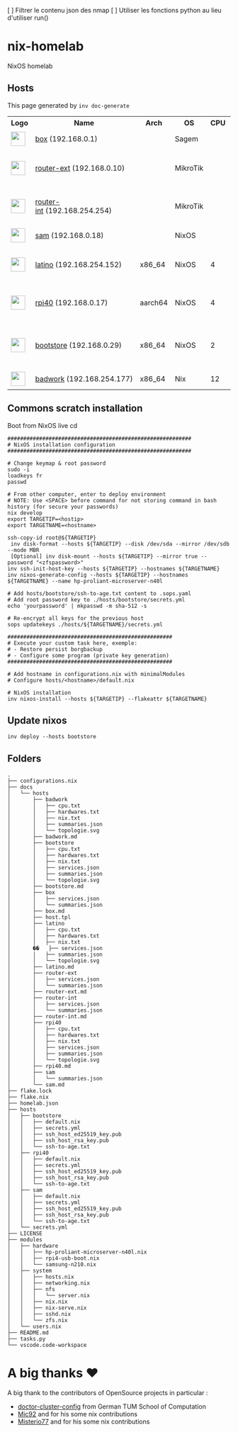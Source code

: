[ ] Filtrer le contenu json des nmap
[ ] Utiliser les fonctions python au lieu d'utiliser run()

# nix-homelab
NixOS homelab

## Hosts

This page generated by `inv doc-generate`

[comment]: (>>HOSTS)

<table>
    <tr>
        <th>Logo</th>
        <th>Name</th>
        <th>Arch</th>
        <th>OS</th>
        <th>CPU</th>
        <th>Memory</th>
        <th>Disk</th>
        <th>Description</th>
    </tr><tr>
        <td><a href="./docs/hosts/box.md"><img width="32" src="https://logos-marques.com/wp-content/uploads/2022/03/SFR-Logo-1994.png"></a></td>
        <td><a href="./docs/hosts/box.md">box</a>&nbsp;(192.168.0.1)</td>
        <td></td>
        <td>Sagem</td>
        <td></td>
        <td></td>
        <td></td>
        <td>SFR internet box</td>
    </tr><tr>
        <td><a href="./docs/hosts/router-ext.md"><img width="32" src="https://cdn.shopify.com/s/files/1/0653/8759/3953/files/512.png?v=1657867177&width=32"></a></td>
        <td><a href="./docs/hosts/router-ext.md">router-ext</a>&nbsp;(192.168.0.10)</td>
        <td></td>
        <td>MikroTik</td>
        <td></td>
        <td></td>
        <td></td>
        <td>External home mikrotik router</td>
    </tr><tr>
        <td><a href="./docs/hosts/router-int.md"><img width="32" src="https://cdn.shopify.com/s/files/1/0653/8759/3953/files/512.png?v=1657867177&width=32"></a></td>
        <td><a href="./docs/hosts/router-int.md">router-int</a>&nbsp;(192.168.254.254)</td>
        <td></td>
        <td>MikroTik</td>
        <td></td>
        <td></td>
        <td></td>
        <td>Internal home mikrotik router</td>
    </tr><tr>
        <td><a href="./docs/hosts/sam.md"><img width="32" src="https://upload.wikimedia.org/wikipedia/commons/thumb/a/ab/Xfce_logo-footprint.svg/32px-Xfce_logo-footprint.svg.png"></a></td>
        <td><a href="./docs/hosts/sam.md">sam</a>&nbsp;(192.168.0.18)</td>
        <td></td>
        <td>NixOS</td>
        <td></td>
        <td></td>
        <td></td>
        <td>Samsung N110 Latop</td>
    </tr><tr>
        <td><a href="./docs/hosts/latino.md"><img width="32" src="https://styles.redditmedia.com/t5_6sciw0/styles/communityIcon_h3cvittvupi91.png"></a></td>
        <td><a href="./docs/hosts/latino.md">latino</a>&nbsp;(192.168.254.152)</td>
        <td>x86_64</td>
        <td>NixOS</td>
        <td>4</td>
        <td>8 Go</td>
        <td>465.76 GiB</td>
        <td>Dell Latitude E5540 Latop</td>
    </tr><tr>
        <td><a href="./docs/hosts/rpi40.md"><img width="32" src="https://upload.wikimedia.org/wikipedia/fr/thumb/3/3b/Raspberry_Pi_logo.svg/32px-Raspberry_Pi_logo.svg.png"></a></td>
        <td><a href="./docs/hosts/rpi40.md">rpi40</a>&nbsp;(192.168.0.17)</td>
        <td>aarch64</td>
        <td>NixOS</td>
        <td>4</td>
        <td>8 Go</td>
        <td>495.48 GiB</td>
        <td>The Raspberry PI 4 storage server</td>
    </tr><tr>
        <td><a href="./docs/hosts/bootstore.md"><img width="32" src="https://simpleicons.org/icons/databricks.svg"></a></td>
        <td><a href="./docs/hosts/bootstore.md">bootstore</a>&nbsp;(192.168.0.29)</td>
        <td>x86_64</td>
        <td>NixOS</td>
        <td>2</td>
        <td>8 Go</td>
        <td>3.64 TiB</td>
        <td>HP Proliant Microserver N40L storage server</td>
    </tr><tr>
        <td><a href="./docs/hosts/badwork.md"><img width="32" src="https://upload.wikimedia.org/wikipedia/commons/thumb/3/3e/IBM_ThinkPad_logo_askew_badge.svg/32px-IBM_ThinkPad_logo_askew_badge.svg.png"></a></td>
        <td><a href="./docs/hosts/badwork.md">badwork</a>&nbsp;(192.168.254.177)</td>
        <td>x86_64</td>
        <td>Nix</td>
        <td>12</td>
        <td>32 Go</td>
        <td>953.87 GiB</td>
        <td>A work thinkpad</td>
    </tr></table>

[comment]: (<<HOSTS)

## Commons scratch installation

Boot from NixOS live cd

```
##########################################################
# NixOS installation configuration
##########################################################

# Change keymap & root password
sudo -i
loadkeys fr
passwd 

# From other computer, enter to deploy environment
# NOTE: Use <SPACE> before command for not storing command in bash history (for secure your passwords)
nix develop
export TARGETIP=<hostip>
export TARGETNAME=<hostname>

ssh-copy-id root@${TARGETIP}
 inv disk-format --hosts ${TARGETIP} --disk /dev/sda --mirror /dev/sdb --mode MBR
 [Optional] inv disk-mount --hosts ${TARGETIP} --mirror true --password "<zfspassword>"
inv ssh-init-host-key --hosts ${TARGETIP} --hostnames ${TARGETNAME}
inv nixos-generate-config --hosts ${TARGETIP} --hostnames ${TARGETNAME} --name hp-proliant-microserver-n40l

# Add hosts/bootstore/ssh-to-age.txt content to .sops.yaml
# Add root password key to ./hosts/bootstore/secrets.yml 
echo 'yourpassword' | mkpasswd -m sha-512 -s

# Re-encrypt all keys for the previous host
sops updatekeys ./hosts/${TARGETNAME}/secrets.yml

####################################################
# Execute your custom task here, exemple:
# - Restore persist borgbackup
# - Configure some program (private key generation)
####################################################

# Add hostname in configurations.nix with minimalModules
# Configure hosts/<hostname>/default.nix

# NixOS installation
inv nixos-install --hosts ${TARGETIP} --flakeattr ${TARGETNAME}
```

## Update nixos

```
inv deploy --hosts bootstore
```


## Folders

[comment]: (>>FOLDERS)

```
.
├── configurations.nix
├── docs
│   └── hosts
│       ├── badwork
│       │   ├── cpu.txt
│       │   ├── hardwares.txt
│       │   ├── nix.txt
│       │   ├── summaries.json
│       │   └── topologie.svg
│       ├── badwork.md
│       ├── bootstore
│       │   ├── cpu.txt
│       │   ├── hardwares.txt
│       │   ├── nix.txt
│       │   ├── services.json
│       │   ├── summaries.json
│       │   └── topologie.svg
│       ├── bootstore.md
│       ├── box
│       │   ├── services.json
│       │   └── summaries.json
│       ├── box.md
│       ├── host.tpl
│       ├── latino
│       │   ├── cpu.txt
│       │   ├── hardwares.txt
│       │   ├── nix.txt
│       ��   ├── services.json
│       │   ├── summaries.json
│       │   └── topologie.svg
│       ├── latino.md
│       ├── router-ext
│       │   ├── services.json
│       │   └── summaries.json
│       ├── router-ext.md
│       ├── router-int
│       │   ├── services.json
│       │   └── summaries.json
│       ├── router-int.md
│       ├── rpi40
│       │   ├── cpu.txt
│       │   ├── hardwares.txt
│       │   ├── nix.txt
│       │   ├── services.json
│       │   ├── summaries.json
│       │   └── topologie.svg
│       ├── rpi40.md
│       ├── sam
│       │   └── summaries.json
│       └── sam.md
├── flake.lock
├── flake.nix
├── homelab.json
├── hosts
│   ├── bootstore
│   │   ├── default.nix
│   │   ├── secrets.yml
│   │   ├── ssh_host_ed25519_key.pub
│   │   ├── ssh_host_rsa_key.pub
│   │   └── ssh-to-age.txt
│   ├── rpi40
│   │   ├── default.nix
│   │   ├── secrets.yml
│   │   ├── ssh_host_ed25519_key.pub
│   │   ├── ssh_host_rsa_key.pub
│   │   └── ssh-to-age.txt
│   ├── sam
│   │   ├── default.nix
│   │   ├── secrets.yml
│   │   ├── ssh_host_ed25519_key.pub
│   │   ├── ssh_host_rsa_key.pub
│   │   └── ssh-to-age.txt
│   └── secrets.yml
├── LICENSE
├── modules
│   ├── hardware
│   │   ├── hp-proliant-microserver-n40l.nix
│   │   ├── rpi4-usb-boot.nix
│   │   └── samsung-n210.nix
│   ├── system
│   │   ├── hosts.nix
│   │   ├── networking.nix
│   │   ├── nfs
│   │   │   └── server.nix
│   │   ├── nix.nix
│   │   ├── nix-serve.nix
│   │   ├── sshd.nix
│   │   └── zfs.nix
│   └── users.nix
├── README.md
├── tasks.py
└── vscode.code-workspace

```


[comment]: (<<FOLDERS)


# A big thanks ❤️

A big thank to the contributors of OpenSource projects in particular :
- [doctor-cluster-config](https://github.com/TUM-DSE/doctor-cluster-config) from German TUM School of Computation
- [Mic92](https://github.com/Mic92/dotfiles) and for his some nix contributions
- [Misterio77](https://github.com/Misterio77/nix-config) and for his some nix contributions